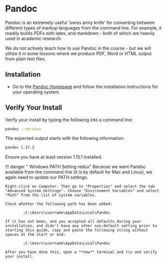 # Pandoc

Pandoc is an extremely useful 'swiss army knife' for converting between different types of markup languages from the command line.
For example, it readily builds PDFs with latex, and markdown - both of which are heavily used in academic research.

We do not actively teach how to use Pandoc in the course - but we will utilize it in some lessons where we produce PDF, Word or HTML output from plain text files.

## Installation

*   Go to the [Pandoc Homepage](https://pandoc.org/) and follow the installation instructions for your operating system.

## Verify Your Install

Verify your install by typing the following into a command line:
```bash
pandoc --version
```
The expected output starts with the following information:
```bash
pandoc 1.17.2
```
Ensure you have at least version 1.15.1 installed.

!!! danger " Windows PATH Setting redux"
    Because we want Pandoc available from the command line (it is by default for Mac and Linux), we again need to update our PATH settings.

    Right-click on Computer. Then go to "Properties" and select the tab "Advanced System Settings". Choose "Environment Variables" and select "Path" from the list of system variables.

    Check whether the following path has been added:

            ;C:\Users\username\AppData\Local\Pandoc

    If it has not been, and you accepted all defaults during your installation, and didn't have any other non-default setting prior to starting this guide, copy and paste the following string without spaces at the start or end:

            ;C:\Users\username\AppData\Local\Pandoc

    After you have done this, open a **new** terminal and try and verify your install.
